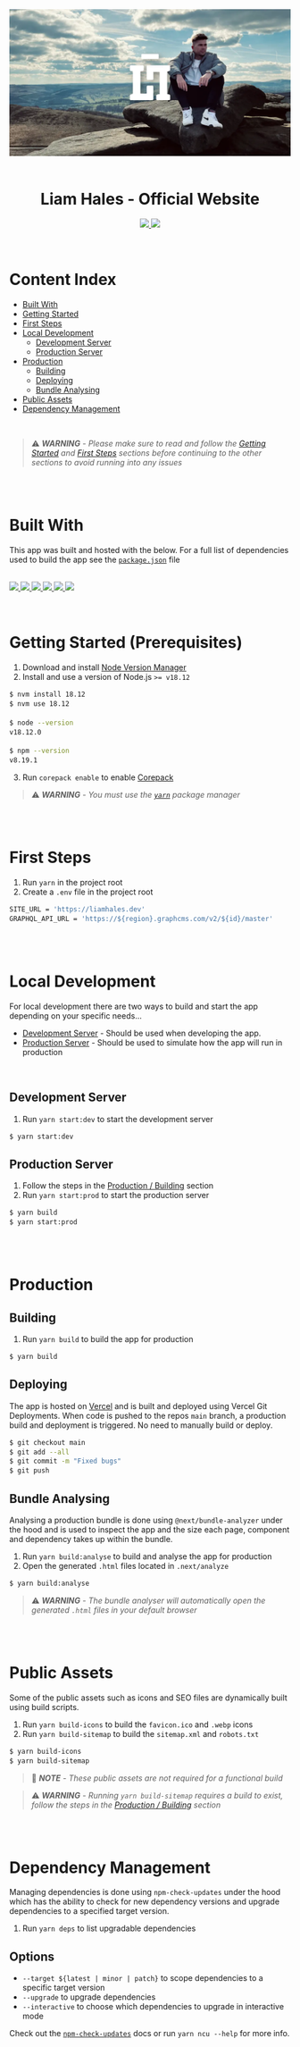 <div align="center">
  <img src="public/cover.webp"/>
  <br/>
  <br/>
  <h1>
    Liam Hales - Official Website
  </h1>
  <a
    href="https://liamhales.notion.site/f57eb6bc10a0479995a5fef735a7f462?v=d20135f678b1417981a258147c7933d2"
    target="_blank"
  >
    <img src="https://img.shields.io/badge/Notion%20Board-181c24?style=for-the-badge&logo=notion&logoColor=66a2c6"/>
  </a>
  <a
    href="https://github.com/liam-hales/liam-hales-dot-dev/deployments?environment=Production"
    target="_blank"
  >
    <img src="https://img.shields.io/github/deployments/liam-hales/liam-hales-dot-dev/production?style=for-the-badge&label=Build&labelColor=181c24&logo=github&logoColor=66a2c6"/>
  </a>
</div>

<br/>
<br/>

# Content Index

- [Built With](#built-with)
- [Getting Started](#getting-started-prerequisites)
- [First Steps](#first-steps)
- [Local Development](#local-development)
  - [Development Server](#development-server)
  - [Production Server](#production-server)
- [Production](#production)
  - [Building](#building)
  - [Deploying](#deploying)
  - [Bundle Analysing](#bundle-analysing)
- [Public Assets](#public-assets)
- [Dependency Management](#dependency-management)

<br/>

> ⚠️ _**WARNING** - Please make sure to read and follow the [Getting Started](#getting-started-prerequisites) and [First Steps](#first-steps) sections before continuing to the other sections to avoid running into any issues_

<br/>
<br/>

# Built With

This app was built and hosted with the below. For a full list of dependencies used to build the app see the [`package.json`](/package.json) file

<br/>

<div>
  <a
    href="https://typescriptlang.org"
    target="_blank"
  >
    <img src="https://img.shields.io/badge/TypeScript-181c24?style=for-the-badge&logo=typescript&logoColor=66a2c6"/>
  </a>
  <a
    href="https://reactjs.org"
    target="_blank"
  >
    <img src="https://img.shields.io/badge/React-181c24?style=for-the-badge&logo=react&logoColor=66a2c6"/>
  </a>
  <a
    href="https://nextjs.org"
    target="_blank"
  >
    <img src="https://img.shields.io/badge/Next.js-181c24?style=for-the-badge&logo=next.js&logoColor=66a2c6"/>
  </a>
  <a
    href="https://mui.com"
    target="_blank"
  >
    <img src="https://img.shields.io/badge/Material%20UI-181c24?style=for-the-badge&logo=mui&logoColor=66a2c6"/>
  </a>
  <a
    href="https://framer.com/motion/"
    target="_blank"
  >
    <img src="https://img.shields.io/badge/Framer%20Motion-181c24?style=for-the-badge&logo=framer&logoColor=66a2c6"/>
  </a>
  <a
    href="https://vercel.com"
    target="_blank"
  >
    <img src="https://img.shields.io/badge/Vercel-181c24?style=for-the-badge&logo=vercel&logoColor=66a2c6"/>
  </a>
<div>

<br/>
<br/>

# Getting Started (Prerequisites)

1. Download and install [Node Version Manager]
2. Install and use a version of Node.js `>= v18.12`

```sh
$ nvm install 18.12
$ nvm use 18.12

$ node --version
v18.12.0

$ npm --version
v8.19.1
```

3. Run `corepack enable` to enable [Corepack]

> ⚠️ _**WARNING** - You must use the [`yarn`] package manager_

<br/>
<br/>

# First Steps

1. Run `yarn` in the project root
2. Create a `.env` file in the project root

```sh
SITE_URL = 'https://liamhales.dev'
GRAPHQL_API_URL = 'https://${region}.graphcms.com/v2/${id}/master'
```

<br/>
<br/>

# Local Development

For local development there are two ways to build and start the app depending on your specific needs...

* [Development Server](#development-server) - Should be used when developing the app.  
* [Production Server](#production-server) - Should be used to simulate how the app will run in production

<br/>

## Development Server

1. Run `yarn start:dev` to start the development server

```sh
$ yarn start:dev
```

## Production Server

1. Follow the steps in the [Production / Building](#building) section
2. Run `yarn start:prod` to start the production server

```sh
$ yarn build
$ yarn start:prod
```

<br/>
<br/>

# Production

## Building

1. Run `yarn build` to build the app for production

```sh
$ yarn build
```

## Deploying 

The app is hosted on [Vercel] and is built and deployed using Vercel Git Deployments. When code is pushed to the repos `main` branch, a production build and deployment is triggered. No need to manually build or deploy.

```sh
$ git checkout main
$ git add --all
$ git commit -m "Fixed bugs"
$ git push
```

## Bundle Analysing

Analysing a production bundle is done using `@next/bundle-analyzer` under the hood and is used to inspect the app and the size each page, component and dependency takes up within the bundle.

1. Run `yarn build:analyse` to build and analyse the app for production
2. Open the generated `.html` files located in `.next/analyze`

```sh
$ yarn build:analyse
```

> ⚠️ _**WARNING** - The bundle analyser will automatically open the generated `.html` files in your default browser_

<br/>
<br/>

# Public Assets

Some of the public assets such as icons and SEO files are dynamically built using build scripts.

1. Run `yarn build-icons` to build the `favicon.ico` and `.webp` icons
2. Run `yarn build-sitemap` to build the `sitemap.xml` and `robots.txt`

```sh
$ yarn build-icons
$ yarn build-sitemap
```

> 📝 _**NOTE** - These public assets are not required for a functional build_  

> ⚠️ _**WARNING** - Running `yarn build-sitemap` requires a build to exist, follow the steps in the [Production / Building](#building) section_

<br/>
<br/>

# Dependency Management

Managing dependencies is done using `npm-check-updates` under the hood which has the ability to check for new dependency versions and upgrade dependencies to a specified target version.

1. Run `yarn deps` to list upgradable dependencies

## Options

- `--target ${latest | minor | patch}` to scope dependencies to a specific target version
- `--upgrade` to upgrade dependencies
- `--interactive` to choose which dependencies to upgrade in interactive mode

Check out the [`npm-check-updates`] docs or run `yarn ncu --help` for more info.

[Node Version Manager]: https://github.com/nvm-sh/nvm
[`yarn`]: https://yarnpkg.com
[Corepack]: https://nodejs.org/api/corepack.html
[Vercel]: https://vercel.com
[Vercel CLI]: https://vercel.com/docs/cli
[`npm-check-updates`]: https://npmjs.com/package/npm-check-updates
